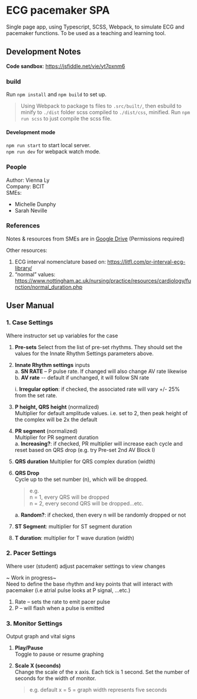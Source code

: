 # ECG pacemaker SPA

Single page app, using Typescript, SCSS, Webpack, to simulate ECG and pacemaker functions. To be used as a teaching and learning tool.

## Development Notes

**Code sandbox**: <https://jsfiddle.net/vie/yt7pxnm6>

### build

Run `npm install` and `npm build` to set up.
> Using Webpack to package ts files to `.src/built/`, then esbuild to minify to `./dist` folder
> scss compiled to `./dist/css`, minified.  Run `npm run scss` to just compile the scss file.

#### Development mode

`npm run start` to start local server.  
`npm run dev` for webpack watch mode.

### People

Author: Vienna Ly  
Company: BCIT  
SMEs:

- Michelle Dunphy
- Sarah Neville

### References

Notes & resources from SMEs are in [Google Drive](https://drive.google.com/drive/folders/1AKn0I89XzcTrrK5CD73ZebVDXY4MrUrt?usp=sharing) (Permissions required)

Other resources:

1. ECG interval nomenclature based on: <https://litfl.com/pr-interval-ecg-library/>
2. “normal” values: <https://www.nottingham.ac.uk/nursing/practice/resources/cardiology/function/normal_duration.php>

## User Manual

### 1. Case Settings

Where instructor set up variables for the case

1. **Pre-sets**
    Select from the list of pre-set rhythms.  They should set the values for the Innate Rhythm Settings parameters above.

2. **Innate Rhythm settings** inputs  
    a. **SN RATE** – P pulse rate.  If changed will also change AV rate likewise  
    b. **AV rate**  -- default if unchanged, it will follow SN rate  

    i. **Irregular option**:  if checked, the associated rate will vary +/- 25% from the set rate.  

3. **P height, QRS height** (normalized)  
Multiplier for default amplitude values.  i.e. set to 2, then peak height of the complex will be 2x the default

4. **PR segment** (normalized)  
Multiplier for PR segment duration  
    a. **Increasing?**: if checked, PR multiplier will increase each cycle and reset based on QRS drop (e.g. try Pre-set 2nd AV Block I)

5. **QRS duration**
Multiplier for QRS complex duration (width)

6. **QRS Drop**  
Cycle up to the set number (n), which will be dropped.  
    >e.g.  
    >n = 1, every QRS will be dropped  
    >n = 2, every second QRS will be dropped…etc.  

    a. **Random?**:  if checked, then every n will be randomly dropped or not

7. **ST Segment**: multiplier for ST segment duration

8. **T duration**: multiplier for T wave duration (width)

### 2. Pacer Settings

Where user (student) adjust pacemaker settings to view changes

~ Work in progress~  
Need to define the base rhythm and key points that will interact with pacemaker (i.e atrial pulse looks at P signal, …etc.)

1. Rate – sets the rate to emit pacer pulse
2. P – will flash when a pulse is emitted

### 3. Monitor Settings

Output graph and vital signs

1. **Play/Pause**  
Toggle to pause or resume graphing

2. **Scale X (seconds)**  
Change the scale of the x axis.  Each tick is 1 second.  Set the number of seconds for the width of monitor.
    >e.g. default x = 5 = graph width represents five seconds
